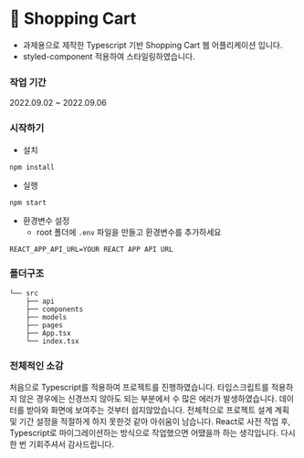 # 🛒 Shopping Cart

- 과제용으로 제작한 Typescript 기반 Shopping Cart 웹 어플리케이션 입니다.
- styled-component 적용하여 스타일링하였습니다.

### 작업 기간

2022.09.02 ~ 2022.09.06

### 시작하기

- 설치

```
npm install
```

- 실행

```
npm start
```

- 환경변수 설정
  - root 폴더에 `.env` 파일을 만들고 환경변수를 추가하세요
```
REACT_APP_API_URL=YOUR REACT APP API URL
```

### 폴더구조
```
└── src
    ├── api
    ├── components
    ├── models
    ├── pages
    ├── App.tsx
    └── index.tsx
```

### 전체적인 소감
  처음으로 Typescript를 적용하여 프로젝트를 진행하였습니다. 타입스크립트를 적용하지 않은 경우에는 신경쓰지 않아도 되는 부분에서 수 많은 에러가 발생하였습니다.
  데이터를 받아와 화면에 보여주는 것부터 쉽지않았습니다.
  전체적으로 프로젝트 설계 계획 및 기간 설정을 적절하게 하지 못한것 같아 아쉬움이 남습니다.
  React로 사전 작업 후, Typescript로 마이그레이션하는 방식으로 작업했으면 어땠을까 하는 생각입니다.
  다시 한 번 기회주셔서 감사드립니다.
